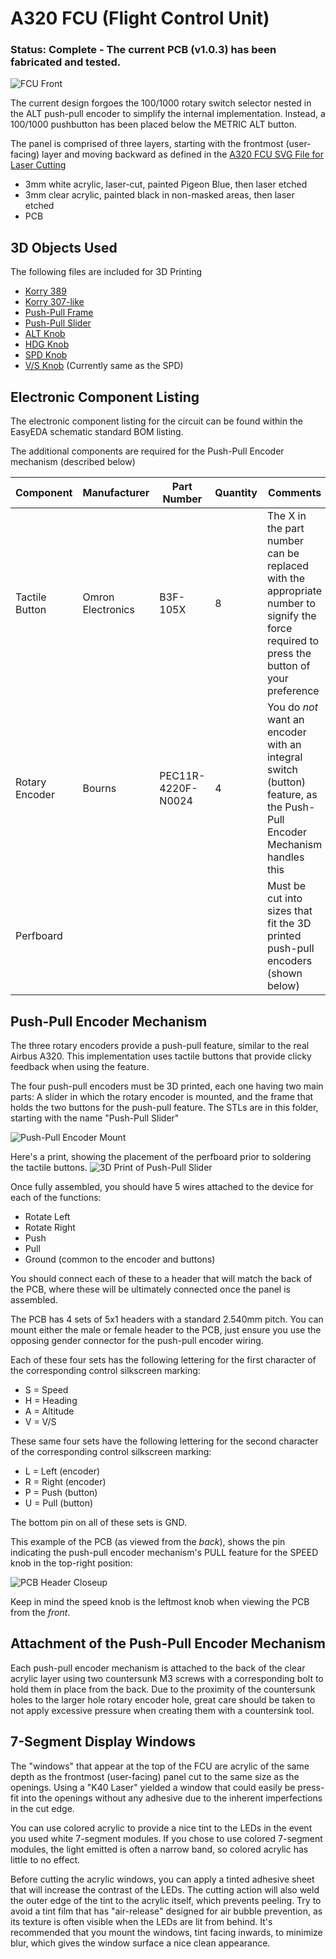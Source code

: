 # A320 FCU (Flight Control Unit)

### Status: **Complete** - The current PCB (v1.0.3) has been fabricated and tested.

![FCU Front](https://user-images.githubusercontent.com/2242776/165022881-99ba330a-aba8-41ba-a877-558f19cb1174.jpg)

The current design forgoes the 100/1000 rotary switch selector nested in the ALT push-pull encoder to simplify the internal implementation. Instead, a 100/1000 pushbutton has been placed below the METRIC ALT button.

The panel is comprised of three layers, starting with the frontmost (user-facing) layer and moving backward as defined in the [A320 FCU SVG File for Laser Cutting](https://github.com/MobiFlight/mobiflight-panels/blob/main/aircraft/airbus-a32x/glareshield/fcu/airbus-a32x-fcu.svg)

- 3mm white acrylic, laser-cut, painted Pigeon Blue, then laser etched
- 3mm clear acrylic, painted black in non-masked areas, then laser etched
- PCB

## 3D Objects Used

The following files are included for 3D Printing

- [Korry 389](<https://github.com/MobiFlight/mobiflight-panels/blob/main/common/korry/Korry%20Switch%20389%20(3mm%20lens%2C%20B3F-105X%20Switch).stl>)
- [Korry 307-like](<https://github.com/MobiFlight/mobiflight-panels/blob/main/common/korry/Korry%20Switch%20307-like%20(3mm%20lens%2C%20B3F-105X%20Switch).stl>)
- [Push-Pull Frame](<https://github.com/MobiFlight/mobiflight-panels/blob/main/aircraft/airbus-a32x/glareshield/fcu/Push-Pull%20Frame%20(B3F-105X%20Series).stl>)
- [Push-Pull Slider](<https://github.com/MobiFlight/mobiflight-panels/blob/main/aircraft/airbus-a32x/glareshield/fcu/Push-Pull%20Slider%20(B3F-105X%20Series).stl>)
- [ALT Knob](<https://github.com/MobiFlight/mobiflight-panels/blob/main/aircraft/airbus-a32x/glareshield/fcu/FCU%20Knob%20(ALT%2C%2014mm%20Skirt%2C%206.7mm%20Hole).stl>)
- [HDG Knob](<https://github.com/MobiFlight/mobiflight-panels/blob/main/aircraft/airbus-a32x/glareshield/fcu/FCU%20Knob%20(HDG%2C%2014mm%20Skirt%2C%206.7mm%20Hole).stl>)
- [SPD Knob](<https://github.com/MobiFlight/mobiflight-panels/blob/main/aircraft/airbus-a32x/glareshield/fcu/FCU%20Knob%20(SPD%20%26%20VS%2C%2014mm%20Skirt%2C%206.7mm%20Hole).stl>)
- [V/S Knob](<https://github.com/MobiFlight/mobiflight-panels/blob/main/aircraft/airbus-a32x/glareshield/fcu/FCU%20Knob%20(SPD%20%26%20VS%2C%2014mm%20Skirt%2C%206.7mm%20Hole).stl>) (Currently same as the SPD)

## Electronic Component Listing

The electronic component listing for the circuit can be found within the EasyEDA schematic standard BOM listing.

The additional components are required for the Push-Pull Encoder mechanism (described below)

| Component      | Manufacturer      | Part Number        | Quantity | Comments                                                                                                                                  |
| -------------- | ----------------- | ------------------ | -------- | ----------------------------------------------------------------------------------------------------------------------------------------- |
| Tactile Button | Omron Electronics | B3F-105X           | 8        | The X in the part number can be replaced with the appropriate number to signify the force required to press the button of your preference |
| Rotary Encoder | Bourns            | PEC11R-4220F-N0024 | 4        | You do _not_ want an encoder with an integral switch (button) feature, as the Push-Pull Encoder Mechanism handles this                    |
| Perfboard      |                   |                    |          | Must be cut into sizes that fit the 3D printed push-pull encoders (shown below)                                                           |

## Push-Pull Encoder Mechanism

The three rotary encoders provide a push-pull feature, similar to the real Airbus A320. This implementation uses tactile buttons that provide clicky feedback when using the feature.

The four push-pull encoders must be 3D printed, each one having two main parts: A slider in which the rotary encoder is mounted, and the frame that holds the two buttons for the push-pull feature. The STLs are in this folder, starting with the name "Push-Pull Slider"

![Push-Pull Encoder Mount](https://user-images.githubusercontent.com/2242776/132796173-a47dbb3f-043a-455c-9826-34de717b2fec.jpg)

Here's a print, showing the placement of the perfboard prior to soldering the tactile buttons.
![3D Print of Push-Pull Slider](https://user-images.githubusercontent.com/2242776/132796985-3013e505-e886-4e21-b403-84c06be06381.png)

Once fully assembled, you should have 5 wires attached to the device for each of the functions:

- Rotate Left
- Rotate Right
- Push
- Pull
- Ground (common to the encoder and buttons)

You should connect each of these to a header that will match the back of the PCB, where these will be ultimately connected once the panel is assembled.

The PCB has 4 sets of 5x1 headers with a standard 2.540mm pitch. You can mount either the male or female header to the PCB, just ensure you use the opposing gender connector for the push-pull encoder wiring.

Each of these four sets has the following lettering for the first character of the corresponding control silkscreen marking:

- S = Speed
- H = Heading
- A = Altitude
- V = V/S

These same four sets have the following lettering for the second character of the corresponding control silkscreen marking:

- L = Left (encoder)
- R = Right (encoder)
- P = Push (button)
- U = Pull (button)

The bottom pin on all of these sets is GND.

This example of the PCB (as viewed from the _back_), shows the pin indicating the push-pull encoder mechanism's PULL feature for the SPEED knob in the top-right position:

![PCB Header Closeup](https://user-images.githubusercontent.com/2242776/132797899-5f7ce723-6485-41d5-84f1-227561c238dd.jpg)

Keep in mind the speed knob is the leftmost knob when viewing the PCB from the _front_.

## Attachment of the Push-Pull Encoder Mechanism

Each push-pull encoder mechanism is attached to the back of the clear acrylic layer using two countersunk M3 screws with a corresponding bolt to hold them in place from the back. Due to the proximity of the countersunk holes to the larger hole rotary encoder hole, great care should be taken to not apply excessive pressure when creating them with a countersink tool.

## 7-Segment Display Windows

The "windows" that appear at the top of the FCU are acrylic of the same depth as the frontmost (user-facing) panel cut to the same size as the openings. Using a "K40 Laser" yielded a window that could easily be press-fit into the openings without any adhesive due to the inherent imperfections in the cut edge.

You can use colored acrylic to provide a nice tint to the LEDs in the event you used white 7-segment modules. If you chose to use colored 7-segment modules, the light emitted is often a narrow band, so colored acrylic has little to no effect.

Before cutting the acrylic windows, you can apply a tinted adhesive sheet that will increase the contrast of the LEDs. The cutting action will also weld the outer edge of the tint to the acrylic itself, which prevents peeling. Try to avoid a tint film that has "air-release" designed for air bubble prevention, as its texture is often visible when the LEDs are lit from behind. It's recommended that you mount the windows, tint facing inwards, to minimize blur, which gives the window surface a nice clean appearance.
